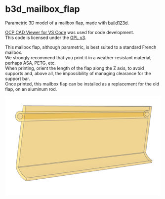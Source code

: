 # b3d_mailbox_flap
Parametric 3D model of a mailbox flap, made with [build123d](https://github.com/gumyr/build123d).  

[OCP CAD Viewer for VS Code](https://github.com/bernhard-42/vscode-ocp-cad-viewer) was used for code development.  
This code is licensed under the [GPL v3](LICENSE).  

This mailbox flap, although parametric, is best suited to a standard French mailbox.  
We strongly recommend that you print it in a weather-resistant material, perhaps ASA, PETG, etc.  
When printing, orient the length of the flap along the Z axis, to avoid supports and, above all, the impossibility of managing clearance for the support bar.  
Once printed, this mailbox flap can be installed as a replacement for the old flap, on an aluminum rod.  

![Mailbox Flap](mailbox_flap.png)  
